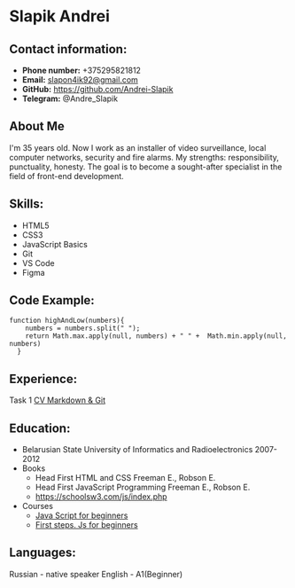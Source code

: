 # Slapik Andrei

## Contact information:
* **Phone number:** +375295821812
* **Email:** slapon4ik92@gmail.com
* **GitHub:** https://github.com/Andrei-Slapik
* **Telegram:** @Andre_Slapik

## About Me
I'm 35 years old. Now I work as an installer of video surveillance, local computer networks, security and fire alarms. My strengths: responsibility, punctuality, honesty. The goal is to become a sought-after specialist in the field of front-end development.
## Skills:
* HTML5
* CSS3
* JavaScript Basics
* Git
* VS Code
* Figma
## Code Example:
``` 
function highAndLow(numbers){
    numbers = numbers.split(" ");
    return Math.max.apply(null, numbers) + " " +  Math.min.apply(null, numbers)
  }
```
## Experience:
Task 1 [CV Markdown & Git](https://Andrei-Slapik.github.io/rsschool-cv/cv)
## Education:
* Belarusian State University of Informatics and Radioelectronics
2007-2012
* Books
  + Head First HTML and CSS Freeman E., Robson E.
  + Head First JavaScript Programming Freeman E., Robson E.
  + https://schoolsw3.com/js/index.php
* Courses
  + [Java Script for beginners](https://www.youtube.com/c/ITKAMASUTRA)
  + [First steps. Js for beginners](https://www.youtube.com/watch?v=txByrfFXFv0&list=PLL5_RVHtQuicc0-BSxHr62EEdlzj5cQQL)
## Languages:
Russian - native speaker
English - A1(Beginner)
